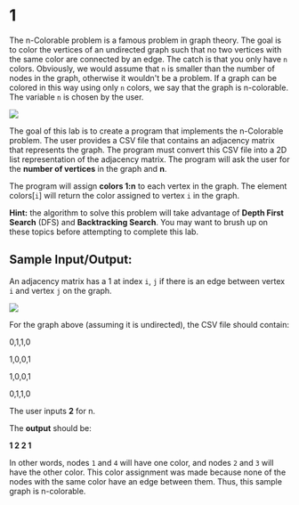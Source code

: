 # 1

The n-Colorable problem is a famous problem in graph theory. The goal is to color the vertices of an undirected graph such that no two vertices with the same color are connected by an edge. The catch is that you only have `n` colors. Obviously, we would assume that `n` is smaller than the number of nodes in the graph, otherwise it wouldn't be a problem. If a graph can be colored in this way using only `n` colors, we say that the graph is n-colorable. The variable `n` is chosen by the user.

![](https://upload.wikimedia.org/wikipedia/commons/thumb/b/b7/3-coloringEx.svg/320px-3-coloringEx.svg.png)

The goal of this lab is to create a program that implements the n-Colorable problem. The user provides a CSV file that contains an adjacency matrix that represents the graph. The program must convert this CSV file into a 2D list representation of the adjacency matrix. The program will ask the user for the **number of vertices** in the graph and **n**.

The program will assign **colors 1:n** to each vertex in the graph. The element colors\[`i`\] will return the color assigned to vertex `i` in the graph.

**Hint:** the algorithm to solve this problem will take advantage of **Depth First Search** \(DFS\) and **Backtracking Search**. You may want to brush up on these topics before attempting to complete this lab.

## Sample Input/Output:

An adjacency matrix has a 1 at index `i`, `j` if there is an edge between vertex `i` and vertex `j` on the graph.

![](https://encrypted-tbn0.gstatic.com/images?q=tbn%3AANd9GcSRiAgdjTphsRgwlWNHOdxSIw3GKaN6EUqcXNTnFGtJUZcAZ-tN)

For the graph above \(assuming it is undirected\), the CSV file should contain:

0,1,1,0

1,0,0,1

1,0,0,1

0,1,1,0

The user inputs **2** for n.

The **output** should be:

**1 2 2 1**

In other words, nodes `1` and `4` will have one color, and nodes `2` and `3` will have the other color. This color assignment was made because none of the nodes with the same color have an edge between them. Thus, this sample graph is n-colorable.

